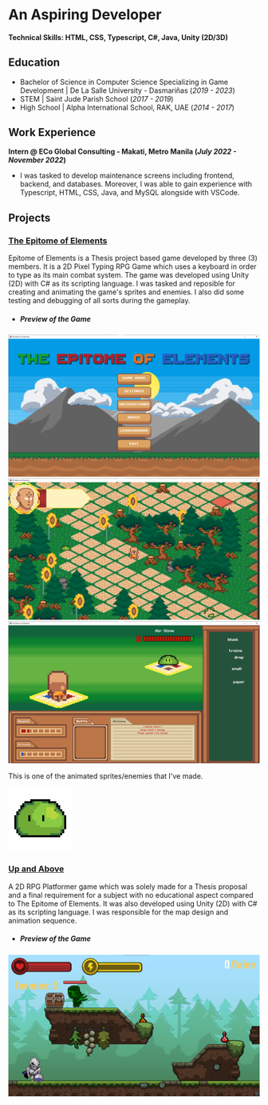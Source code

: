 # An Aspiring Developer


#### Technical Skills: HTML, CSS, Typescript, C#, Java, Unity (2D/3D)


## Education
- Bachelor of Science in Computer Science Specializing in Game Development | De La Salle University - Dasmariñas (_2019 - 2023_)
- STEM	       | Saint Jude Parish School (_2017 - 2019_)	 			        		
- High School | Alpha International School, RAK, UAE (_2014 - 2017_)
  


## Work Experience
**Intern @  ECo Global Consulting - Makati, Metro Manila (_July 2022 - November 2022_)**
- I was tasked to develop maintenance screens including frontend, backend, and databases. Moreover, I was able to gain experience with Typescript, HTML, CSS, Java, and MySQL alongside with VSCode.



## Projects
### [The Epitome of Elements](https://drive.google.com/drive/folders/1Eh5Sa47Tl942rzQ5q_7bNNbvOBD0rVSt?usp=drive_link)
Epitome of Elements is a Thesis project based game developed by three (3) members. It is a 2D Pixel Typing RPG Game which uses a keyboard in order to type as its main combat system. The game was developed using Unity (2D) with C# as its scripting language. I was tasked and reposible for creating and animating the game's sprites and enemies. I also did some testing and debugging of all sorts during the gameplay.
  - ##### Preview of the Game
![Image2](/assets/img/img2.png)
![Image1](/assets/img/img1.png)
![Image3](/assets/img/img3.png)

This is one of the animated sprites/enemies that I've made.

![Slime](/assets/img/slime.gif) 

### [Up and Above](https://drive.google.com/drive/folders/1oOOSN3y2JEYUuRjtca24dEQZrLaoKLPe?usp=drive_link)
A 2D RPG Platformer game which was solely made for a Thesis proposal and a final requirement for a subject with no educational aspect compared to The Epitome of Elements. It was also developed using Unity (2D) with C# as its scripting language. I was responsible for the map design and animation sequence.
   - ##### Preview of the Game
![Image4](/assets/img/image.png)
